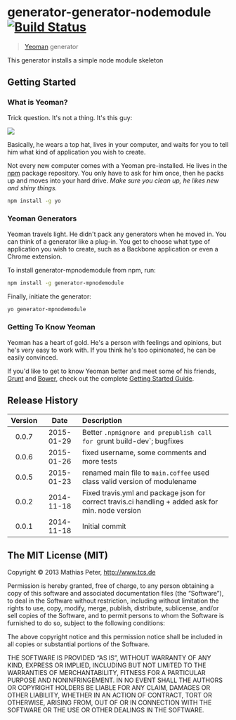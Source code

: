 # generator-generator-nodemodule [![Build Status](https://secure.travis-ci.org/mpneuried/generator-generator-nodemodule.png?branch=master)](https://travis-ci.org/mpneuried/generator-generator-nodemodule)

> [Yeoman](http://yeoman.io) generator

This generator installs a simple node module skeleton

## Getting Started

### What is Yeoman?

Trick question. It's not a thing. It's this guy:

![](http://i.imgur.com/JHaAlBJ.png)

Basically, he wears a top hat, lives in your computer, and waits for you to tell him what kind of application you wish to create.

Not every new computer comes with a Yeoman pre-installed. He lives in the [npm](https://npmjs.org) package repository. You only have to ask for him once, then he packs up and moves into your hard drive. *Make sure you clean up, he likes new and shiny things.*

```bash
npm install -g yo
```

### Yeoman Generators

Yeoman travels light. He didn't pack any generators when he moved in. You can think of a generator like a plug-in. You get to choose what type of application you wish to create, such as a Backbone application or even a Chrome extension.

To install generator-mpnodemodule from npm, run:

```bash
npm install -g generator-mpnodemodule
```

Finally, initiate the generator:

```bash
yo generator-mpnodemodule
```

### Getting To Know Yeoman

Yeoman has a heart of gold. He's a person with feelings and opinions, but he's very easy to work with. If you think he's too opinionated, he can be easily convinced.

If you'd like to get to know Yeoman better and meet some of his friends, [Grunt](http://gruntjs.com) and [Bower](http://bower.io), check out the complete [Getting Started Guide](https://github.com/yeoman/yeoman/wiki/Getting-Started).

## Release History
|Version|Date|Description|
|:--:|:--:|:--|
|0.0.7|2015-01-29|Better `.npmignore and prepublish call for `grunt build-dev`; bugfixes|
|0.0.6|2015-01-26|fixed username, some comments and more tests|
|0.0.5|2015-01-23|renamed main file to `main.coffee` used class valid version of modulename|
|0.0.2|2014-11-18|Fixed travis.yml and package json for correct travis.ci handling + added ask for min. node version|
|0.0.1|2014-11-18|Initial commit|

## The MIT License (MIT)

Copyright © 2013 Mathias Peter, http://www.tcs.de

Permission is hereby granted, free of charge, to any person obtaining a copy of this software and associated documentation files (the “Software”), to deal in the Software without restriction, including without limitation the rights to use, copy, modify, merge, publish, distribute, sublicense, and/or sell copies of the Software, and to permit persons to whom the Software is furnished to do so, subject to the following conditions:

The above copyright notice and this permission notice shall be included in all copies or substantial portions of the Software.

THE SOFTWARE IS PROVIDED “AS IS”, WITHOUT WARRANTY OF ANY KIND, EXPRESS OR IMPLIED, INCLUDING BUT NOT LIMITED TO THE WARRANTIES OF MERCHANTABILITY, FITNESS FOR A PARTICULAR PURPOSE AND NONINFRINGEMENT. IN NO EVENT SHALL THE AUTHORS OR COPYRIGHT HOLDERS BE LIABLE FOR ANY CLAIM, DAMAGES OR OTHER LIABILITY, WHETHER IN AN ACTION OF CONTRACT, TORT OR OTHERWISE, ARISING FROM, OUT OF OR IN CONNECTION WITH THE SOFTWARE OR THE USE OR OTHER DEALINGS IN THE SOFTWARE.

